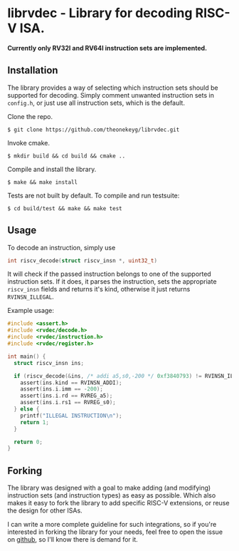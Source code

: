 # librvdec - Library for decoding RISC-V ISA.

**Currently only RV32I and RV64I instruction sets are implemented.**

## Installation 

The library provides a way of selecting which instruction sets should be
supported for decoding. Simply comment unwanted instruction sets in `config.h`,
or just use all instruction sets, which is the default.

Clone the repo.

`$ git clone https://github.com/theonekeyg/librvdec.git`

Invoke cmake.

`$ mkdir build && cd build && cmake ..`

Compile and install the library.

`$ make && make install`

Tests are not built by default. To compile and run testsuite:

`$ cd build/test && make && make test`

## Usage

To decode an instruction, simply use
```c
int riscv_decode(struct riscv_insn *, uint32_t)
```
It will check if the
passed instruction belongs to one of the supported instruction sets. If it does,
it parses the instruction, sets the appropriate `riscv_insn` fields and returns
it's kind, otherwise it just returns `RVINSN_ILLEGAL`.

Example usage:

```c
#include <assert.h>
#include <rvdec/decode.h>
#include <rvdec/instruction.h>
#include <rvdec/register.h>

int main() {
  struct riscv_insn ins;

  if (riscv_decode(&ins, /* addi a5,s0,-200 */ 0xf3840793) != RVINSN_ILLEGAL) {
    assert(ins.kind == RVINSN_ADDI);
    assert(ins.i.imm == -200);
    assert(ins.i.rd == RVREG_a5);
    assert(ins.i.rs1 == RVREG_s0);
  } else {
    printf("ILLEGAL INSTRUCTION\n");
    return 1;
  }

  return 0;
}
```

## Forking

The library was designed with a goal to make adding (and modifying) instruction
sets (and instruction types) as easy as possible. Which also makes it easy to
fork the library to add specific RISC-V extensions, or reuse the design for
other ISAs.

I can write a more complete guideline for such integrations, so if you're
interested in forking the library for your needs, feel free to open the issue on
[github](https://github.com/theonekeyg/librvdec), so I'll know there is demand for it.
